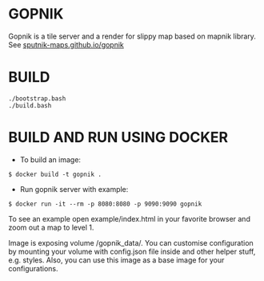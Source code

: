 GOPNIK
======
Gopnik is a tile server and a render for slippy map based on mapnik library.
See [sputnik-maps.github.io/gopnik](http://sputnik-maps.github.io/gopnik/)

BUILD
=====

    ./bootstrap.bash
    ./build.bash

BUILD AND RUN USING DOCKER
==========================

* To build an image:

`$ docker build -t gopnik .`

* Run gopnik server with example:

`$ docker run -it --rm -p 8080:8080 -p 9090:9090 gopnik`

To see an example open example/index.html in your favorite browser and zoom out a map to
level 1.

Image is exposing volume /gopnik_data/. You can customise configuration by mounting your volume with
config.json file inside and other helper stuff, e.g. styles. Also, you can use this image as a base
image for your configurations.